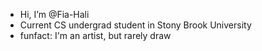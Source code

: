 - Hi, I’m @Fia-Hali
- Current CS undergrad student in Stony Brook University
- funfact: I'm an artist, but rarely draw
